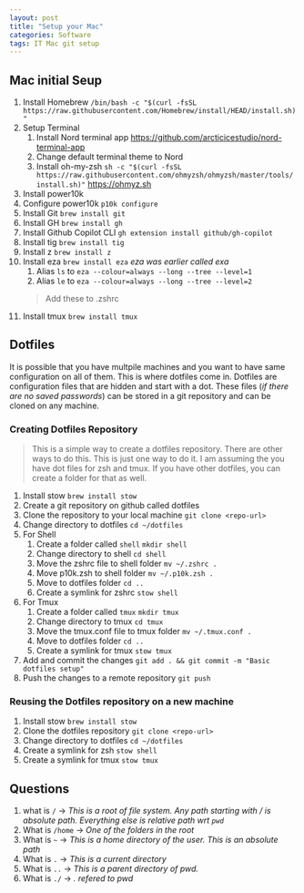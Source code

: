 ```yaml
---
layout: post
title: "Setup your Mac"
categories: Software
tags: IT Mac git setup
---
```


## Mac initial Seup

1. Install Homebrew `/bin/bash -c "$(curl -fsSL https://raw.githubusercontent.com/Homebrew/install/HEAD/install.sh)"`
2. Setup Terminal
    1. Install Nord terminal app  <https://github.com/arcticicestudio/nord-terminal-app>
    2. Change default terminal theme to Nord
    3. Install oh-my-zsh `sh -c "$(curl -fsSL https://raw.githubusercontent.com/ohmyzsh/ohmyzsh/master/tools/install.sh)"` <https://ohmyz.sh> 
3. Install power10k
4. Configure power10k `p10k configure`
5. Install Git `brew install git`
6. Install GH `brew install gh`
7. Install Github Copilot CLI `gh extension install github/gh-copilot`
8. Install tig `brew install tig`
9. Install z `brew install z`
10. Install eza `brew install eza` *eza was earlier called exa*
    1. Alias `ls` to `eza --colour=always --long --tree --level=1`
    2. Alias `le` to `eza --colour=always --long --tree --level=2`
    > Add these to .zshrc
11. Install tmux `brew install tmux`

## Dotfiles

It is possible that you have multpile machines and you want to have same configuration on all of them. This is where dotfiles come in. Dotfiles are configuration files that are hidden and start with a dot. These files (*if there are no saved passwords*) can be stored in a git repository and can be cloned on any machine.

### Creating Dotfiles Repository

> This is a simple way to create a dotfiles repository. There are other ways to do this. This is just one way to do it.
> I am assuming the you have dot files for zsh and tmux. If you have other dotfiles, you can create a folder for that as well.

1. Install stow `brew install stow`
2. Create a git repository on github called dotfiles
3. Clone the repository to your local machine `git clone <repo-url>`
4. Change directory to dotfiles `cd ~/dotfiles`
5. For Shell
   1. Create a folder called `shell` `mkdir shell`
   2. Change directory to shell `cd shell`
   3. Move the zshrc file to shell folder `mv ~/.zshrc .`
   4. Move p10k.zsh to shell folder `mv ~/.p10k.zsh .`
   5. Move to dotfiles folder `cd ..`
   6. Create a symlink for zshrc `stow shell`
6. For Tmux
   1. Create a folder called `tmux` `mkdir tmux`
   2. Change directory to tmux `cd tmux`
   3. Move the tmux.conf file to tmux folder `mv ~/.tmux.conf .`
   4. Move to dotfiles folder `cd ..`
   5. Create a symlink for tmux `stow tmux`
7. Add and commit the changes `git add . && git commit -m "Basic dotfiles setup"`
8. Push the changes to a remote repository `git push`
  
### Reusing the Dotfiles repository on a new machine

1. Install stow `brew install stow`
2. Clone the dotfiles repository `git clone <repo-url>`
3. Change directory to dotfiles `cd ~/dotfiles`
4. Create a symlink for zsh `stow shell`
5. Create a symlink for tmux `stow tmux`

## Questions

1. what is `/`   ->  *This is a root of file system. Any path starting with / is absolute path. Everything else is relative path wrt `pwd`*
2. What is `/home` -> *One of the folders in the root*
3. What is `~` -> *This is a home directory of the user. This is an absolute path*
4. What is `.` -> *This is a current directory*
5. What is `..` -> *This is a parent directory of pwd.*
6. What is `./` -> *. refered to pwd*

